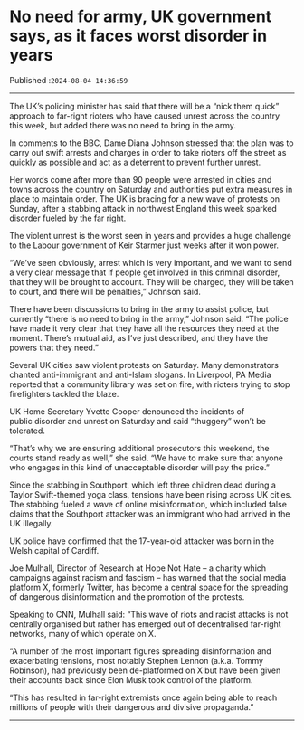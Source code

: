 # No need for army, UK government says, as it faces worst disorder in years

Published :`2024-08-04 14:36:59`

---

The UK’s policing minister has said that there will be a “nick them quick” approach to far-right rioters who have caused unrest across the country this week, but added there was no need to bring in the army.

In comments to the BBC, Dame Diana Johnson stressed that the plan was to carry out swift arrests and charges in order to take rioters off the street as quickly as possible and act as a deterrent to prevent further unrest.

Her words come after more than 90 people were arrested in cities and towns across the country on Saturday and authorities put extra measures in place to maintain order. The UK is bracing for a new wave of protests on Sunday, after a stabbing attack in northwest England this week sparked disorder fueled by the far right.

The violent unrest is the worst seen in years and provides a huge challenge to the Labour government of Keir Starmer just weeks after it won power.

“We’ve seen obviously, arrest which is very important, and we want to send a very clear message that if people get involved in this criminal disorder, that they will be brought to account. They will be charged, they will be taken to court, and there will be penalties,” Johnson said.

There have been discussions to bring in the army to assist police, but currently “there is no need to bring in the army,” Johnson said. “The police have made it very clear that they have all the resources they need at the moment. There’s mutual aid, as I’ve just described, and they have the powers that they need.”

Several UK cities saw violent protests on Saturday. Many demonstrators chanted anti-immigrant and anti-Islam slogans. In Liverpool, PA Media reported that a community library was set on fire, with rioters trying to stop firefighters tackled the blaze.

UK Home Secretary Yvette Cooper denounced the incidents of public disorder and unrest on Saturday and said “thuggery” won’t be tolerated.

“That’s why we are ensuring additional prosecutors this weekend, the courts stand ready as well,” she said. “We have to make sure that anyone who engages in this kind of unacceptable disorder will pay the price.”

Since the stabbing in Southport, which left three children dead during a Taylor Swift-themed yoga class, tensions have been rising across UK cities. The stabbing fueled a wave of online misinformation, which included false claims that the Southport attacker was an immigrant who had arrived in the UK illegally.

UK police have confirmed that the 17-year-old attacker was born in the Welsh capital of Cardiff.

Joe Mulhall, Director of Research at Hope Not Hate – a charity which campaigns against racism and fascism – has warned that the social media platform X, formerly Twitter, has become a central space for the spreading of dangerous disinformation and the promotion of the protests.

Speaking to CNN, Mulhall said: “This wave of riots and racist attacks is not centrally organised but rather has emerged out of decentralised far-right networks, many of which operate on X.

“A number of the most important figures spreading disinformation and exacerbating tensions, most notably Stephen Lennon (a.k.a. Tommy Robinson), had previously been de-platformed on X but have been given their accounts back since Elon Musk took control of the platform.

“This has resulted in far-right extremists once again being able to reach millions of people with their dangerous and divisive propaganda.”

---

